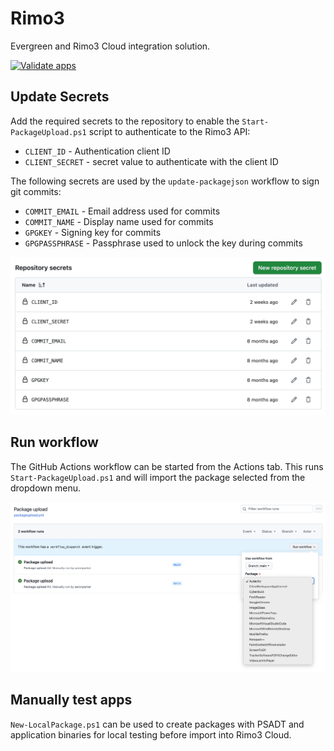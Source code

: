 # Rimo3

Evergreen and Rimo3 Cloud integration solution.

[![Validate apps](https://github.com/aaronparker/rimo3/actions/workflows/tests.yml/badge.svg)](https://github.com/aaronparker/rimo3/actions/workflows/tests.yml)

## Update Secrets

Add the required secrets to the repository to enable the `Start-PackageUpload.ps1` script to authenticate to the Rimo3 API:

* `CLIENT_ID` - Authentication client ID
* `CLIENT_SECRET` - secret value to authenticate with the client ID

The following secrets are used by the `update-packagejson` workflow to sign git commits:

* `COMMIT_EMAIL` - Email address used for commits
* `COMMIT_NAME` - Display name used for commits
* `GPGKEY` - Signing key for commits
* `GPGPASSPHRASE` - Passphrase used to unlock the key during commits

![.img/repo-secrets.jpeg](.img/repo-secrets.jpeg)

## Run workflow

The GitHub Actions workflow can be started from the Actions tab. This runs `Start-PackageUpload.ps1` and will import the package selected from the dropdown menu.

![.img/run-workflow.jpeg](.img/run-workflow.png)

## Manually test apps

`New-LocalPackage.ps1` can be used to create packages with PSADT and application binaries for local testing before import into Rimo3 Cloud.
